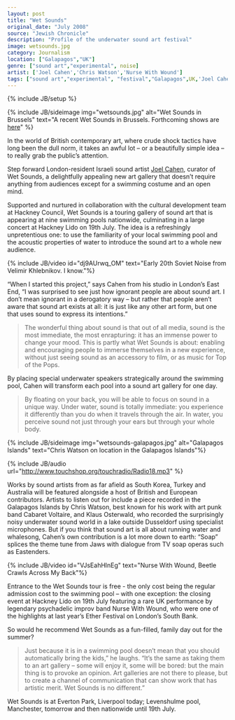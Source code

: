 ```yaml
---
layout: post
title: "Wet Sounds"
original_date: "July 2008"
source: "Jewish Chronicle"
description: "Profile of the underwater sound art festival"
image: wetsounds.jpg
category: Journalism
location: ["Galapagos","UK"]
genre: ["sound art","experimental", noise]
artist: ['Joel Cahen','Chris Watson','Nurse With Wound']
tags: ["sound art","experimental", "festival","Galapagos",UK,'Joel Cahen','Chris Watson','Nurse With Wound', noise]
---
```

{% include JB/setup %}

{% include JB/sideimage img="wetsounds.jpg" alt="Wet Sounds in Brussels" text="A recent Wet Sounds in Brussels. Forthcoming shows are <a target='_blank' href='http://newtoyweb.wix.com/newtoy#!wet-sounds/c175r'>here</a>" %}


In the world of British contemporary art, where crude shock tactics have long been the dull norm, it takes an awful lot – or a beautifully simple idea – to really grab the public’s attention. 

Step forward London-resident Israeli sound artist [Joel Cahen](http://www.newtoy.org/), curator of Wet Sounds, a delightfully appealing new art gallery that doesn’t require anything from audiences except for a swimming costume and an open mind.

Supported and nurtured in collaboration with the cultural development team at Hackney Council, Wet Sounds is a touring gallery of sound art that is appearing at nine swimming pools nationwide, culminating in a large concert at Hackney Lido on 19th July. The idea is a refreshingly unpretentious one: to use the familiarity of your local swimming pool and the acoustic properties of water to introduce the sound art to a whole new audience.

{% include JB/video id="dj9AUrwq_OM" text="Early 20th Soviet Noise from Velimir Khlebnikov. I know."%}

“When I started this project,” says Cahen from his studio in London’s East End,  “I was surprised to see just how ignorant people are about sound art. I don’t mean ignorant in a derogatory way – but rather that people aren’t aware that sound art exists at all: it is just like any other art form, but one that uses sound to express its intentions.”

> The wonderful thing about sound is that out of all media, sound is the most immediate, the most enrapturing: it has an immense power to change your mood. This is partly what Wet Sounds is about: enabling and encouraging people to immerse themselves in a new experience, without just seeing sound as an accessory to film, or as music for Top of the Pops. 

By placing special underwater speakers strategically around the swimming pool, Cahen will transform each pool into a sound art gallery for one day.

> By floating on your back, you will be able to focus on sound in a unique way. Under water, sound is totally immediate: you experience it differently than you do when it travels through the air. In water, you perceive sound not just through your ears but through your whole body.

{% include JB/sideimage img="wetsounds-galapagos.jpg" alt="Galapagos Islands" text="Chris Watson on location in the Galapagos Islands"%}

{% include JB/audio url="http://www.touchshop.org/touchradio/Radio18.mp3" %}

 Works by sound artists from as far afield as South Korea, Turkey and Australia will be featured alongside a host of British and European contributors. Artists to listen out for include a piece recorded in the Galapagos Islands by Chris Watson, best known for his work with art punk band Cabaret Voltaire, and Klaus Osterwald, who recorded the surprisingly noisy underwater sound world in a lake outside Dusseldorf using specialist microphones. But if you think that sound art is all about running water and whalesong, Cahen’s own contribution is a lot more down to earth: “Soap” splices the theme tune from Jaws with dialogue from TV soap operas such as Eastenders.

{% include JB/video id="VJsEahHlnEg" text="Nurse With Wound, Beetle Crawls Across My Back"%}

Entrance to the Wet Sounds tour is free - the only cost being the regular admission cost to the swimming pool – with one exception: the closing event at Hackney Lido on 19th July featuring a rare UK performance by legendary psychadelic improv band Nurse With Wound, who were one of the highlights at last year’s Ether Festival on London’s South Bank.

So would he recommend Wet Sounds as a fun-filled, family day out for the summer?

> Just because it is in a swimming pool doesn’t mean that you should automatically bring the kids,” he laughs. “It’s the same as taking them to an art gallery – some will enjoy it, some will be bored: but the main thing is to provoke an opinion. Art galleries are not there to please, but to create a channel of communication that can show work that has artistic merit. Wet Sounds is no different.”

Wet Sounds is at Everton Park, Liverpool today; Levenshulme pool, Manchester, tomorrow and then nationwide until 19th July.